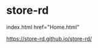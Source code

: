 # store-rd
index.html
href="Home.html"


https://store-rd.github.io/store-rd/





<a href="https://www.youtube.com/channel/UC0qUqojHtTvTFI8yWfsMwGA" target="_blank"><i class="fa fa-play"></i></a>
